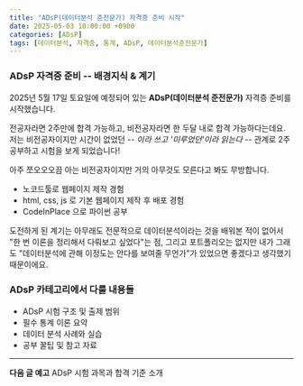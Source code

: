 ```yaml
---
title: "ADsP(데이터분석 준전문가) 자격증 준비 시작"
date: 2025-05-03 10:00:00 +0900
categories: [ADsP]
tags: [데이터분석, 자격증, 통계, ADsP, 데이터분석준전문가]
---
```


### ADsP 자격증 준비 -- 배경지식 & 계기
2025년 5월 17일 토요일에 예정되어 있는 **ADsP(데이터분석 준전문가)** 자격증 준비를 시작했습니다.

전공자라면 2주만에 합격 가능하고, 비전공자라면 한 두달 내로 합격 가능하다는데요. 저는 비전공자이지만 시간이 없었던 _-- 이라 쓰고 '미루었던'이라 읽는다 --_ 관계로 2주 공부하고 시험을 보게 되었습니다!

아주 쪼오오오끔 아는 비전공자이지만 거의 아무것도 모른다고 봐도 무방합니다.

- 노코드툴로 웹페이지 제작 경험
- html, css, js 로 기본 웹페이지 제작 후 배포 경험
- CodeInPlace 으로 파이썬 공부

도전하게 된 계기는 아무래도 전문적으로 데이터분석이라는 것을 배워본 적이 없어서 "한 번 이론을 정리해서 다뤄보고 싶었다"는 점, 그리고 포트폴리오는 없지만 내가 그래도 "데이터분석에 관해 이정도는 안다를 보여줄 무언가"가 있었으면 좋겠다고 생각했기 때문이에요.

### ADsP 카테고리에서 다룰 내용들
- ADsP 시험 구조 및 출제 범위
- 필수 통계 이론 요약
- 데이터 분석 사례와 실습
- 공부 꿀팁 및 참고 자료


---

**다음 글 예고** ADsP 시험 과목과 합격 기준 소개
